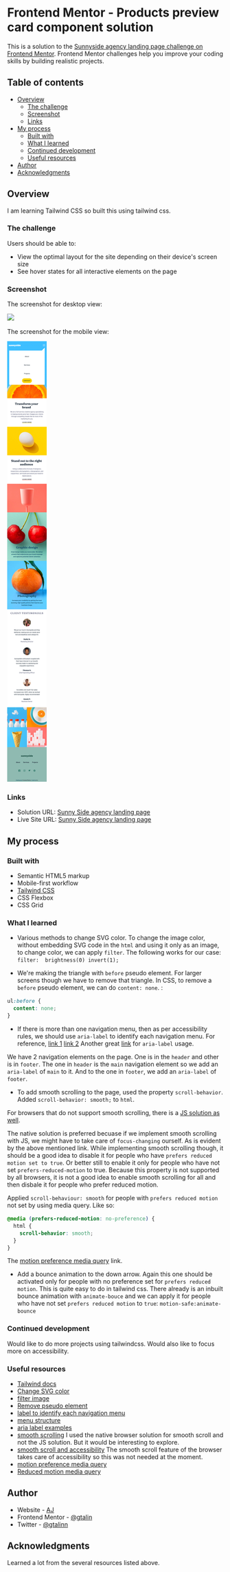 # Frontend Mentor - Products preview card component solution

This is a solution to the [Sunnyside agency landing page challenge on Frontend Mentor](https://www.frontendmentor.io/challenges/sunnyside-agency-landing-page-7yVs3B6ef). Frontend Mentor challenges help you improve your coding skills by building realistic projects.

## Table of contents

- [Overview](#overview)
  - [The challenge](#the-challenge)
  - [Screenshot](#screenshot)
  - [Links](#links)
- [My process](#my-process)
  - [Built with](#built-with)
  - [What I learned](#what-i-learned)
  - [Continued development](#continued-development)
  - [Useful resources](#useful-resources)
- [Author](#author)
- [Acknowledgments](#acknowledgments)

## Overview

I am learning Tailwind CSS so built this using tailwind css.

### The challenge

Users should be able to:

- View the optimal layout for the site depending on their device's screen size
- See hover states for all interactive elements on the page

### Screenshot

The screenshot for desktop view:

![](./screenshot-desktop.png)

The screenshot for the mobile view:

![](./screenshot-mobile.png)

### Links

- Solution URL: [Sunny Side agency landing page](https://github.com/gtalin/front-end-mentor/sunny-side-agency-landing-page)
- Live Site URL: [Sunny Side agency landing page](https://gtalin.github.io/front-end-mentor/sunny-side-agency-landing-page)

## My process

### Built with

- Semantic HTML5 markup
- Mobile-first workflow
- [Tailwind CSS](https://tailwindcss.com/)
- CSS Flexbox
- CSS Grid

### What I learned

- Various methods to change SVG color.
  To change the image color, without embedding SVG code in the `html` and using it only as an image, to change color, we can apply `filter`.
  The following works for our case:
  `filter:  brightness(0) invert(1);`

- We're making the triangle with `before` pseudo element. For larger screens though we have to remove that triangle.
  In CSS, to remove a `before` pseudo element, we can do `content: none`. :

```css
ul:before {
  content: none;
}
```

- If there is more than one navigation menu, then as per accessibility rules, we should use `aria-label` to identify each navigation menu. For reference, [link 1](https://www.w3.org/WAI/tutorials/page-structure/regions/) [link 2](https://www.w3.org/WAI/tutorials/menus/structure/)
  Another great [link](https://www.aditus.io/aria/aria-label/#example-3-multiple-navigation-landmarks) for `aria-label` usage.

We have 2 navigation elements on the page. One is in the `header` and other is in `footer`. The one in `header` is the `main` navigation element so we add an `aria-label` of `main` to it. And to the one in `footer`, we add an `aria-label` of `footer`.

- To add smooth scrolling to the page, used the property `scroll-behavior`. Added `scroll-behavior: smooth;` to `html`.

For browsers that do not support smooth scrolling, there is a [JS solution as well](https://css-tricks.com/snippets/jquery/smooth-scrolling/).

The native solution is preferred becuase if we implement smooth scrolling with JS, we might have to take care of `focus-changing` ourself. As is evident by the above mentioned link.
While implementing smooth scrolling though, it should be a good idea to disable it for people who have `prefers reduced motion set to true`. Or better still to enable it only for people who have not set `prefers-reduced-motion` to true. Because this property is not supported by all browsers, it is not a good idea to enable smooth scrolling for all and then disbale it for people who prefer reduced motion.

Applied `scroll-behaviour: smooth` for people with `prefers reduced motion` not set by using media query. Like so:

```css
@media (prefers-reduced-motion: no-preference) {
  html {
    scroll-behavior: smooth;
  }
}
```

The [motion preference media query](https://www.smashingmagazine.com/2021/10/respecting-users-motion-preferences/) link.

- Add a bounce animation to the down arrow. Again this one should be activated only for people with no preference set for `prefers reduced motion`. This is quite easy to do in tailwind css. There already is an inbuilt bounce animation with `animate-bouce` and we can apply it for people who have not set `prefers reduced motion` to `true`:
  `motion-safe:animate-bounce`

### Continued development

Would like to do more projects using tailwindcss. Would also like to focus more on accessibility.

### Useful resources

- [Tailwind docs](https://tailwindcss.com/docs/)
- [Change SVG color](https://stackoverflow.com/questions/22252472/how-can-i-change-the-color-of-an-svg-element)
- [filter image](https://stackoverflow.com/questions/52829623/how-to-make-a-color-white-using-filter-property-in-css)
- [Remove pseudo element](https://stackoverflow.com/questions/3012716/css-how-to-remove-pseudo-elements-after-before)
- [label to identify each navigation menu](https://www.w3.org/WAI/tutorials/page-structure/regions/)
- [menu structure](https://www.w3.org/WAI/tutorials/menus/structure/)
- [aria label examples](https://www.aditus.io/aria/aria-label/#example-3-multiple-navigation-landmarks)
- [smooth scrolling](https://css-tricks.com/snippets/jquery/smooth-scrolling/) I used the native browser solution for smooth scroll and not the JS solution. But it would be interesting to explore.
- [smooth scroll and accessibility](https://css-tricks.com/smooth-scrolling-accessibility/) The smooth scroll feature of the browser takes care of accessibility so this was not needed at the moment.
- [motion preference media query](https://www.smashingmagazine.com/2021/10/respecting-users-motion-preferences/)
- [Reduced motion media query](https://css-tricks.com/introduction-reduced-motion-media-query/)

## Author

- Website - [AJ](https://github.com/gtalin)
- Frontend Mentor - [@gtalin](https://www.frontendmentor.io/profile/gtalin)
- Twitter - [@gtalinn](https://twitter.com/gtalinn)

## Acknowledgments

Learned a lot from the several resources listed above.
